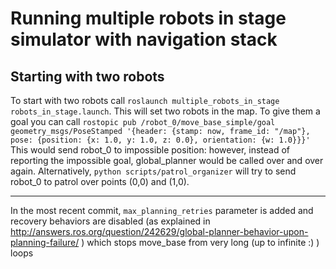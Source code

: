 # Running multiple robots in stage simulator with navigation stack
## Starting with two robots 
To start with two robots call `roslaunch multiple_robots_in_stage robots_in_stage.launch`. This will set two
robots in the map.
To give them a goal you can call `rostopic pub /robot_0/move_base_simple/goal geometry_msgs/PoseStamped '{header: {stamp: now, frame_id: "/map"}, pose: {position: {x: 1.0, y: 1.0, z: 0.0}, orientation: {w: 1.0}}}'` 
This would send robot_0 to impossible position: however, instead of reporting the impossible goal, global_planner would be called over and over again.
Alternatively, `python scripts/patrol_organizer` will try to send robot_0 to patrol over points (0,0) and (1,0).

---
In the most recent commit, `max_planning_retries` parameter is added and recovery behaviors are disabled (as explained in http://answers.ros.org/question/242629/global-planner-behavior-upon-planning-failure/ ) which stops move_base from very long (up to infinite :) ) loops
